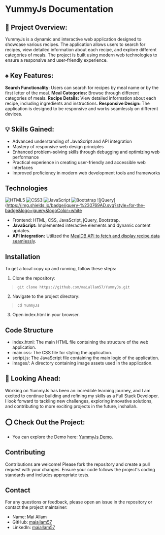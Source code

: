 # **YummyJs Documentation**
## **🎯 Project Overview:**
YummyJs is a dynamic and interactive web application designed to showcase various recipes. The application allows users to search for recipes, view detailed information about each recipe, and explore different categories of meals. The project is built using modern web technologies to ensure a responsive and user-friendly experience.

## **♠️ Key Features:**
**Search Functionality**: Users can search for recipes by meal name or by the first letter of the meal.
**Meal Categories:** Browse through different categories of meals.
**Recipe Details:** View detailed information about each recipe, including ingredients and instructions.
**Responsive Design:** The application is designed to be responsive and works seamlessly on different devices.

## **💡 Skills Gained:**
- Advanced understanding of JavaScript and API integration
- Mastery of responsive web design principles
- Enhanced problem-solving skills through debugging and optimizing web performance
- Practical experience in creating user-friendly and accessible web interfaces
- Improved proficiency in modern web development tools and frameworks

## **Technologies**

![HTML5](https://img.shields.io/badge/html5-%23E34F26.svg?style=for-the-badge&logo=html5&logoColor=white)
![CSS3](https://img.shields.io/badge/css3-%231572B6.svg?style=for-the-badge&logo=css3&logoColor=white)
![JavaScript](https://img.shields.io/badge/javascript-%23323330.svg?style=for-the-badge&logo=javascript&logoColor=%23F7DF1E)
![Bootstrap](https://img.shields.io/badge/bootstrap-%23563D7C.svg?style=for-the-badge&logo=bootstrap&logoColor=white)
![jQuery](https://img.shields.io/badge/jquery-%230769AD.svg?style=for-the-badge&logo=jquery&logoColor=white

- Frontend: HTML, CSS, JavaScript, jQuery, Bootstrap.
- **JavaScript:** Implemented interactive elements and dynamic content updates.
- **API Integration:** Utilized the [MealDB API to fetch and display recipe data seamlessly](https://www.themealdb.com/api.php).

## **Installation**
To get a local copy up and running, follow these steps:

1. Clone the repository:
>`git clone https://github.com/maiallam57/YummyJs.git`

2. Navigate to the project directory:
>`cd YummyJs`
3. Open index.html in your browser.

## **Code Structure**
- index.html: The main HTML file containing the structure of the web application.
- main.css: The CSS file for styling the application.
- script.js: The JavaScript file containing the main logic of the application.
- images/: A directory containing image assets used in the application.

## **👀 Looking Ahead:**
Working on YummyJs has been an incredible learning journey, and I am excited to continue building and refining my skills as a Full Stack Developer. I look forward to tackling new challenges, exploring innovative solutions, and contributing to more exciting projects in the future, inshallah.

## **⭕ Check Out the Project:**
- You can explore the Demo here: [YummyJs Demo](https://maiallam57.github.io/YummyJs/).

## **Contributing**
Contributions are welcome! Please fork the repository and create a pull request with your changes. Ensure your code follows the project's coding standards and includes appropriate tests.

## **Contact**
For any questions or feedback, please open an issue in the repository or contact the project maintainer:
- Name: Mai Allam
- GitHub: [maiallam57](https://github.com/maiallam57)
- LinkedIn: [maiallam57](https://www.linkedin.com/in/maiallam57/)

